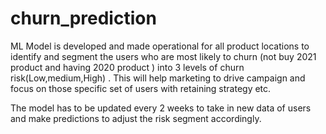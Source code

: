 # churn_prediction
ML Model is developed and made operational for all product locations to identify and segment the users who are most likely to churn (not buy 2021 product and having 2020 product ) into 3 levels of churn risk(Low,medium,High) . This will help marketing to drive campaign and focus on those specific set of users with retaining strategy etc.

The model has to be updated every 2 weeks to take in new data of users and  make predictions to adjust the risk segment accordingly. 
